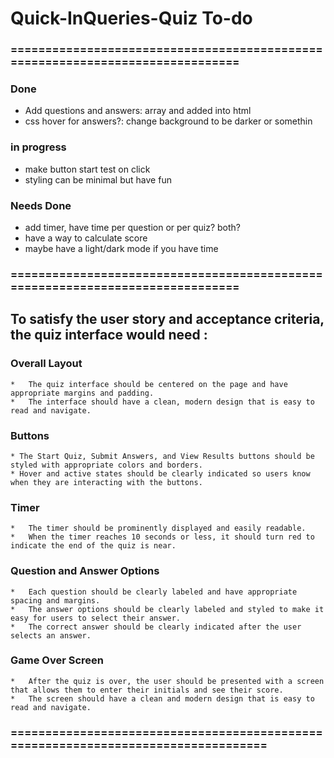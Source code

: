 # Quick-InQueries-Quiz To-do
### ==============================================================================

### Done
*   Add questions and answers: array and added into html
*   css hover for answers?: change background to be     darker or somethin
### in progress
*   make button start test on click
*   styling can be minimal but have fun

### Needs Done
*   add timer, have time per question or per quiz? both? 
*   have a way to calculate score
*  maybe have a light/dark mode if you have time
### ==============================================================================

##  To satisfy the user story and acceptance criteria, the quiz interface would need :

### Overall Layout
    *   The quiz interface should be centered on the page and have appropriate margins and padding.
    *   The interface should have a clean, modern design that is easy to read and navigate.
### Buttons
    * The Start Quiz, Submit Answers, and View Results buttons should be styled with appropriate colors and borders.
    * Hover and active states should be clearly indicated so users know when they are interacting with the buttons.
### Timer
    *   The timer should be prominently displayed and easily readable.
    *   When the timer reaches 10 seconds or less, it should turn red to indicate the end of the quiz is near.
### Question and Answer Options
    *   Each question should be clearly labeled and have appropriate spacing and margins.
    *   The answer options should be clearly labeled and styled to make it easy for users to select their answer.
    *   The correct answer should be clearly indicated after the user selects an answer.
### Game Over Screen
    *   After the quiz is over, the user should be presented with a screen that allows them to enter their initials and see their score.
    *   The screen should have a clean and modern design that is easy to read and navigate.

### ==================================================================================